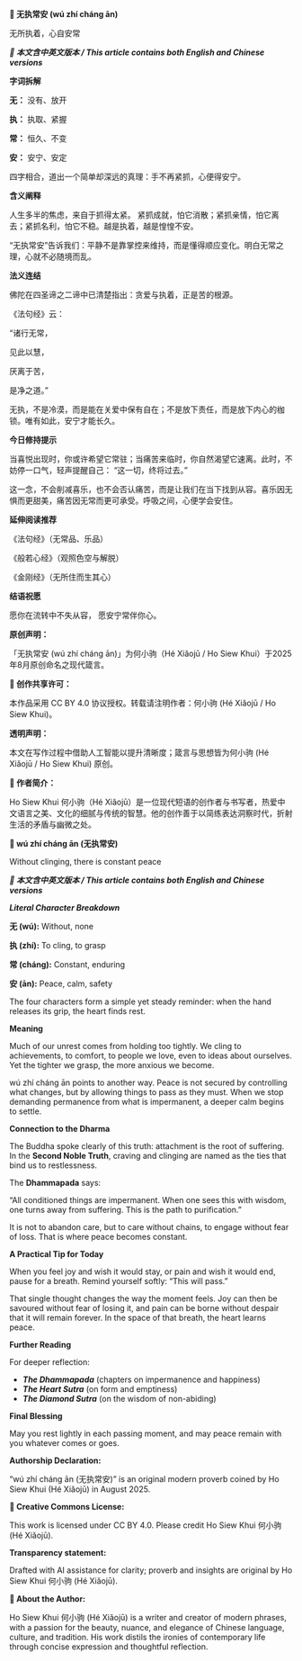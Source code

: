 **📜 无执常安 (wú zhí cháng ān)**

无所执着，心自安常

***📜 本文含中英文版本 / This article contains both English and Chinese versions***

**字词拆解**

**无：** 没有、放开

**执：** 执取、紧握

**常：** 恒久、不变

**安：** 安宁、安定

四字相合，道出一个简单却深远的真理：手不再紧抓，心便得安宁。

**含义阐释**

人生多半的焦虑，来自于抓得太紧。
紧抓成就，怕它消散；紧抓亲情，怕它离去；紧抓名利，怕它不稳。越是执着，越是惶惶不安。

“无执常安”告诉我们：平静不是靠掌控来维持，而是懂得顺应变化。明白无常之理，心就不必随境而乱。

**法义连结**

佛陀在四圣谛之二谛中已清楚指出：贪爱与执着，正是苦的根源。

《法句经》云：

“诸行无常，

见此以慧，

厌离于苦，

是净之道。”

无执，不是冷漠，而是能在关爱中保有自在；不是放下责任，而是放下内心的枷锁。唯有如此，安宁才能长久。

**今日修持提示**

当喜悦出现时，你或许希望它常驻；当痛苦来临时，你自然渴望它速离。此时，不妨停一口气，轻声提醒自己：
“这一切，终将过去。”

这一念，不会削减喜乐，也不会否认痛苦，而是让我们在当下找到从容。喜乐因无惧而更甜美，痛苦因无常而更可承受。呼吸之间，心便学会安住。

**延伸阅读推荐**

《法句经》（无常品、乐品）

《般若心经》（观照色空与解脱）

《金刚经》（无所住而生其心）

**结语祝愿**

愿你在流转中不失从容，
愿安宁常伴你心。

**原创声明：**

「无执常安 (wú zhí cháng ān)」为何小驹（Hé Xiǎojū / Ho Siew Khui）于2025年8月原创命名之现代箴言。

**🌿 创作共享许可：**

本作品采用 CC BY 4.0 协议授权。转载请注明作者：何小驹 (Hé Xiǎojū / Ho Siew Khui)。

**透明声明：**

本文在写作过程中借助人工智能以提升清晰度；箴言与思想皆为何小驹 (Hé Xiǎojū / Ho Siew Khui) 原创。

**🌿 作者简介：**

Ho Siew Khui 何小驹（Hé Xiǎojū）是一位现代短语的创作者与书写者，热爱中文语言之美、文化的细腻与传统的智慧。他的创作善于以简练表达洞察时代，折射生活的矛盾与幽微之处。


**📜 wú zhí cháng ān (无执常安)**

Without clinging, there is constant peace

***📜 本文含中英文版本 / This article contains both English and Chinese versions***

***Literal Character Breakdown***

**无 (wú):** Without, none

**执 (zhí):** To cling, to grasp

**常 (cháng):** Constant, enduring

**安 (ān):** Peace, calm, safety

The four characters form a simple yet steady reminder: when the hand releases its grip, the heart finds rest.

**Meaning**

Much of our unrest comes from holding too tightly. We cling to achievements, to comfort, to people we love, even to ideas about ourselves. Yet the tighter we grasp, the more anxious we become.

wú zhí cháng ān points to another way. Peace is not secured by controlling what changes, but by allowing things to pass as they must. When we stop demanding permanence from what is impermanent, a deeper calm begins to settle.

**Connection to the Dharma**

The Buddha spoke clearly of this truth: attachment is the root of suffering. In the **Second Noble Truth**, craving and clinging are named as the ties that bind us to restlessness.

The **Dhammapada** says:

“All conditioned things are impermanent.
When one sees this with wisdom,
one turns away from suffering.
This is the path to purification.”

It is not to abandon care, but to care without chains, to engage without fear of loss. That is where peace becomes constant.

**A Practical Tip for Today**

When you feel joy and wish it would stay, or pain and wish it would end, pause for a breath. Remind yourself softly: “This will pass.”

That single thought changes the way the moment feels. Joy can then be savoured without fear of losing it, and pain can be borne without despair that it will remain forever. In the space of that breath, the heart learns peace.

**Further Reading**

For deeper reflection:

- ***The Dhammapada*** (chapters on impermanence and happiness)
- ***The Heart Sutra*** (on form and emptiness)
- ***The Diamond Sutra*** (on the wisdom of non-abiding)

**Final Blessing**

May you rest lightly in each passing moment,
and may peace remain with you whatever comes or goes.

**Authorship Declaration:**

“wú zhí cháng ān (无执常安)” is an original modern proverb coined by Ho Siew Khui (Hé Xiǎojū) in August 2025.

**🌿 Creative Commons License:**

This work is licensed under CC BY 4.0. Please credit Ho Siew Khui 何小驹 (Hé Xiǎojū).

**Transparency statement:**

Drafted with AI assistance for clarity; proverb and insights are original by Ho Siew Khui 何小驹 (Hé Xiǎojū).

**🌿 About the Author:**

Ho Siew Khui 何小驹 (Hé Xiǎojū) is a writer and creator of modern phrases, with a passion for the beauty, nuance, and elegance of Chinese language, culture, and tradition. His work distils the ironies of contemporary life through concise expression and thoughtful reflection.










